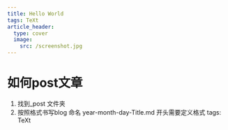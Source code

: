 ```yaml
---
title: Hello World
tags: TeXt
article_header:
  type: cover
  image:
    src: /screenshot.jpg
---
```


# 如何post文章
1. 找到_post 文件夹
2. 按照格式书写blog 命名 year-month-day-Title.md
开头需要定义格式 tags: TeXt